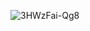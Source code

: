 ![3HWzFai-Qg8](https://user-images.githubusercontent.com/96042644/193106384-e6fdf07d-ddad-47c6-b9e9-e92396d425b0.jpg)
